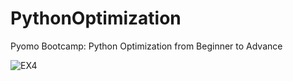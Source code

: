 # PythonOptimization
Pyomo Bootcamp: Python Optimization from Beginner to Advance

![EX4](https://user-images.githubusercontent.com/39527133/149092602-9584a073-1e1e-420e-a491-21886ee3a544.jpg)
